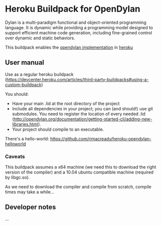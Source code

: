 # Heroku Buildpack for OpenDylan

Dylan is a multi-paradigm functional and object-oriented programming language. It is dynamic while providing a programming model designed to support efficient machine code generation, including fine-grained control over dynamic and static behaviors.

This buildpack enables the [opendylan implementation](http://opendylan.org/) in [heroku](https://www.heroku.com/)

## User manual

Use as a regular heroku buildpack (https://devcenter.heroku.com/articles/third-party-buildpacks#using-a-custom-buildpack)

You should: 
* Have your main .lid at the root directory of the project
* Include all dependencies in your project; you can (and should!) use git submodules. You need to register the location of every needed .lid (http://opendylan.org/documentation/getting-started-cli/adding-new-libraries.html).
* Your project should compile to an executable. 

There's a hello-world: https://github.com/rjmacready/heroku-opendylan-helloworld

### Caveats

This buildpack assumes a x64 machine (we need this to download the right version of the compiler) and a 10.04 ubuntu compatible machine (required by libgc.so).

As we need to download the compiler and compile from scratch, compile times may take a while...

## Developer notes

...


